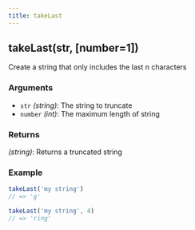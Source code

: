 ```yaml
---
title: takeLast
---
```


## takeLast(str, [number=1])

Create a string that only includes the last n characters 


### Arguments
* `str` *(string)*: The string to truncate
* `number` *(int)*: The maximum length of string

### Returns
*(string)*: Returns a truncated string 


### Example
```js
takeLast('my string')
// => 'g'

takeLast('my string', 4)
// => 'ring'
```
